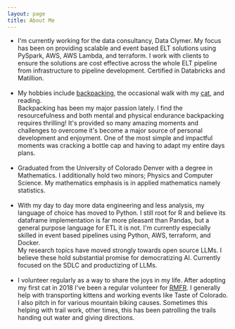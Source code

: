 ```yaml
---
layout: page
title: About Me
---
```


<ul class="fa-ul">
<li><span class="fa-li"><i class="fa fa-briefcase" aria-hidden="true"></i></span> 
I'm currently working for the data consultancy, Data Clymer. My focus has been
on providing scalable and event based ELT solutions using PySpark, AWS, AWS Lambda, and
terraform. I work with clients to ensure the solutions are cost effective across the whole
ELT pipeline from infrastructure to pipeline development. Certified in Databricks and Matillion.
</li>
<br>
<li><span class="fa-li"><i class="fa fa-bicycle" aria-hidden="true"></i></span>
My hobbies include <a href="https://benhoffman.net/backpacking">backpacking</a>,
the occasional walk with my <a href="https://benhoffman.net/cat">cat</a>,
and reading.
<br>
Backpacking has been my major passion lately. I find the resourcefulness and both mental and physical endurance backpacking requires thrilling! It's provided so many amazing moments and challenges to overcome it's become a major source of personal development and enjoyment. One of the most simple and 
impactful moments was cracking a bottle cap and having to adapt my entire days plans.
</li>
<br>
<li><span class="fa-li"><i class="fa fa-university" aria-hidden="true"></i></span>
Graduated from the University of Colorado Denver with a degree in Mathematics.
I additionally hold two minors; Physics and Computer Science. My mathematics
emphasis is in applied mathematics namely statistics. 
</li>
<br>
<li><span class="fa-li"><i class="fa fa-code" aria-hidden="true"></i></span>
With my day to day more data engineering and less analysis, my language of choice has moved to Python.
I still root for R and believe its dataframe implementation is far more pleasant than Pandas, but a general
purpose language for ETL it is not. I'm currently especially skilled in event based pipelines using Python,
AWS, terraform, and Docker.
<br>
My research topics have moved strongly towards open source LLMs. I believe these hold substantial promise 
for democratizing AI. Currently focused on the SDLC and productizing of LLMs.
</li>
<br>
<li><span class="fa-li"><i class="fa fa-handshake-o" aria-hidden="true"></i></span>
I volunteer regularly as a way to share the joys in my life. After adopting my first cat in 2018
I've been a regular volunteer for <a href="https://www.rmfr-colorado.org/">RMFR</a>. I generally help with
transporting kittens and working events like Taste of Colorado. 
<br>
I also pitch in for various mountain biking causes. Sometimes this helping
with trail work, other times, this has been patrolling the trails handing out
water and giving directions.
</li>
</ul>

